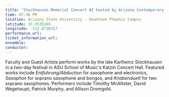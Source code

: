 ```yaml
---
title: 'Stockhausen Memorial Concert #2 hosted by Arizona Contemporary Music Ensemble at ASU'
time: 07:30 PM
location: Arizona State University - Downtown Phoenix Campus
latitude: 33.4535269
longitude: -112.0730317
performance_url: 
ticket_information_url: 
ensemble: 
conductor: 
---
```

Faculty and Guest Artists perform works by the late Karlheinz Stockhausen in a two-day festival in ASU School of Music's Katzin Concert Hall.  Featured works include *Entfuhrung/Abduction* for saxophone and electronics, *Saxophon* for soprano saxophone and bongos, and *Knabenduett* for two soprano saxophones.  Performers include Timothy McAllister, David Wegehaupt, Patrick Murphy, and Allison Dromgold.
